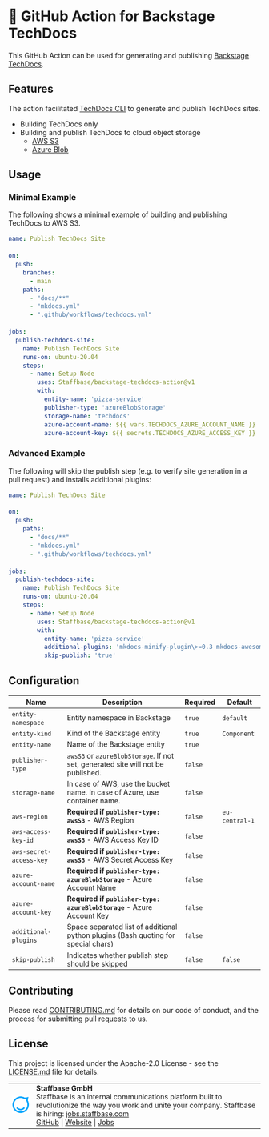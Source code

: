 # 📖 GitHub Action for Backstage TechDocs

This GitHub Action can be used for generating and publishing [Backstage TechDocs](https://backstage.io/docs/features/techdocs/techdocs-overview).

## Features

The action facilitated [TechDocs CLI](https://backstage.io/docs/features/techdocs/cli) to generate and publish TechDocs sites.

- Building TechDocs only
- Building and publish TechDocs to cloud object storage
  - [AWS S3](https://aws.amazon.com/s3/)
  - [Azure Blob](https://azure.microsoft.com/en-us/services/storage/blobs/)

## Usage

### Minimal Example

The following shows a minimal example of building and publishing TechDocs to AWS S3.

```yaml
name: Publish TechDocs Site

on:
  push:
    branches:
      - main
    paths:
      - "docs/**"
      - "mkdocs.yml"
      - ".github/workflows/techdocs.yml"

jobs:
  publish-techdocs-site:
    name: Publish TechDocs Site
    runs-on: ubuntu-20.04
    steps:
      - name: Setup Node
        uses: Staffbase/backstage-techdocs-action@v1
        with:
          entity-name: 'pizza-service'
          publisher-type: 'azureBlobStorage'
          storage-name: 'techdocs'
          azure-account-name: ${{ vars.TECHDOCS_AZURE_ACCOUNT_NAME }}
          azure-account-key: ${{ secrets.TECHDOCS_AZURE_ACCESS_KEY }}
```

### Advanced Example

The following will skip the publish step (e.g. to verify site generation in a pull request) and installs additional plugins:

```yaml
name: Publish TechDocs Site

on:
  push:
    paths:
      - "docs/**"
      - "mkdocs.yml"
      - ".github/workflows/techdocs.yml"

jobs:
  publish-techdocs-site:
    name: Publish TechDocs Site
    runs-on: ubuntu-20.04
    steps:
      - name: Setup Node
        uses: Staffbase/backstage-techdocs-action@v1
        with:
          entity-name: 'pizza-service'
          additional-plugins: 'mkdocs-minify-plugin\>=0.3 mkdocs-awesome-pages-plugin==2.8.0 mdx_include==1.4.2'
          skip-publish: 'true'
```

## Configuration

| Name                    | Description                                                                        | Required | Default        |
| ----------------------- | ---------------------------------------------------------------------------------- | -------- | -------------- |
| `entity-namespace`      | Entity namespace in Backstage                                                      | `true`   | `default`      |
| `entity-kind`           | Kind of the Backstage entity                                                       | `true`   | `Component`    |
| `entity-name`           | Name of the Backstage entity                                                       | `true`   |                |
| `publisher-type`        | `awsS3` or `azureBlobStorage`. If not set, generated site will not be published.   | `false`  |                |
| `storage-name`          | In case of AWS, use the bucket name. In case of Azure, use container name.         | `false`  |                |
| `aws-region`            | **Required if `publisher-type: awsS3`** - AWS Region                               | `false`  | `eu-central-1` |
| `aws-access-key-id`     | **Required if `publisher-type: awsS3`** - AWS Access Key ID                        | `false`  |                |
| `aws-secret-access-key` | **Required if `publisher-type: awsS3`** - AWS Secret Access Key                    | `false`  |                |
| `azure-account-name`    | **Required if `publisher-type: azureBlobStorage`** - Azure Account Name            | `false`  |                |
| `azure-account-key`     | **Required if `publisher-type: azureBlobStorage`** - Azure Account Key             | `false`  |                |
| `additional-plugins`    | Space separated list of additional python plugins (Bash quoting for special chars) | `false`  |                |
| `skip-publish`          | Indicates whether publish step should be skipped                                   | `false`  | `false`        |

## Contributing

Please read [CONTRIBUTING.md](CONTRIBUTING.md) for details on our code of conduct, and the process for submitting pull requests to us.

## License

This project is licensed under the Apache-2.0 License - see the [LICENSE.md](LICENSE) file for details.

<table>
  <tr>
    <td>
      <img src="assets/staffbase.png" alt="Staffbase GmbH" width="96" />
    </td>
    <td>
      <b>Staffbase GmbH</b>
      <br />Staffbase is an internal communications platform built to revolutionize the way you work and unite your company. Staffbase is hiring: <a href="https://jobs.staffbase.com" target="_blank" rel="noreferrer">jobs.staffbase.com</a>
      <br /><a href="https://github.com/Staffbase" target="_blank" rel="noreferrer">GitHub</a> | <a href="https://staffbase.com/" target="_blank" rel="noreferrer">Website</a> | <a href="https://jobs.staffbase.com" target="_blank" rel="noreferrer">Jobs</a>
    </td>
  </tr>
</table>
